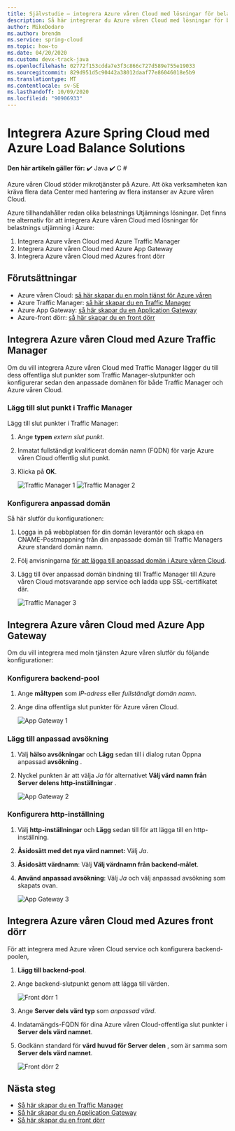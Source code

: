 ```yaml
---
title: Självstudie – integrera Azure våren Cloud med lösningar för belastnings utjämning i Azure
description: Så här integrerar du Azure våren Cloud med lösningar för belastnings utjämning i Azure
author: MikeDodaro
ms.author: brendm
ms.service: spring-cloud
ms.topic: how-to
ms.date: 04/20/2020
ms.custom: devx-track-java
ms.openlocfilehash: 02772f153cdda7e3f3c866c727d589e755e19033
ms.sourcegitcommit: 829d951d5c90442a38012daaf77e86046018e5b9
ms.translationtype: MT
ms.contentlocale: sv-SE
ms.lasthandoff: 10/09/2020
ms.locfileid: "90906933"
---
```

# <a name="integrate-azure-spring-cloud-with-azure-load-balance-solutions"></a>Integrera Azure Spring Cloud med Azure Load Balance Solutions

**Den här artikeln gäller för:** ✔️ Java ✔️ C #

Azure våren Cloud stöder mikrotjänster på Azure.  Att öka verksamheten kan kräva flera data Center med hantering av flera instanser av Azure våren Cloud.

Azure tillhandahåller redan olika belastnings Utjämnings lösningar. Det finns tre alternativ för att integrera Azure våren Cloud med lösningar för belastnings utjämning i Azure:

1.  Integrera Azure våren Cloud med Azure Traffic Manager
2.  Integrera Azure våren Cloud med Azure App Gateway
3.  Integrera Azure våren Cloud med Azures front dörr

## <a name="prerequisites"></a>Förutsättningar

* Azure våren Cloud: [så här skapar du en moln tjänst för Azure våren](https://docs.microsoft.com/azure/spring-cloud/spring-cloud-quickstart)
* Azure Traffic Manager: [så här skapar du en Traffic Manager](https://docs.microsoft.com/azure/traffic-manager/quickstart-create-traffic-manager-profile/)
* Azure App Gateway: [så här skapar du en Application Gateway](https://docs.microsoft.com/azure/application-gateway/quick-create-portal)
* Azure-front dörr: [så här skapar du en front dörr](https://docs.microsoft.com/azure/frontdoor/quickstart-create-front-door)

## <a name="integrate-azure-spring-cloud-with-azure-traffic-manager"></a>Integrera Azure våren Cloud med Azure Traffic Manager

Om du vill integrera Azure våren Cloud med Traffic Manager lägger du till dess offentliga slut punkter som Traffic Manager-slutpunkter och konfigurerar sedan den anpassade domänen för både Traffic Manager och Azure våren Cloud.

### <a name="add-endpoint-in-traffic-manager"></a>Lägg till slut punkt i Traffic Manager
Lägg till slut punkter i Traffic Manager:
1.  Ange **typen** *extern slut punkt*.
1.  Inmatat fullständigt kvalificerat domän namn (FQDN) för varje Azure våren Cloud offentlig slut punkt.
1. Klicka på **OK**.

    ![Traffic Manager 1 ](media/spring-cloud-load-balancers/traffic-manager-1.png) ![ Traffic Manager 2](media/spring-cloud-load-balancers/traffic-manager-2.png)

### <a name="configure-custom-domain"></a>Konfigurera anpassad domän
Så här slutför du konfigurationen:
1.  Logga in på webbplatsen för din domän leverantör och skapa en CNAME-Postmappning från din anpassade domän till Traffic Managers Azure standard domän namn.
1.  Följ anvisningarna [för att lägga till anpassad domän i Azure våren Cloud](spring-cloud-tutorial-custom-domain.md).
1. Lägg till över anpassad domän bindning till Traffic Manager till Azure våren Cloud motsvarande app service och ladda upp SSL-certifikatet där.

    ![Traffic Manager 3](media/spring-cloud-load-balancers/traffic-manager-3.png)

## <a name="integrate-azure-spring-cloud-with-azure-app-gateway"></a>Integrera Azure våren Cloud med Azure App Gateway

Om du vill integrera med moln tjänsten Azure våren slutför du följande konfigurationer:

### <a name="configure-backend-pool"></a>Konfigurera backend-pool
1. Ange **måltypen** som *IP-adress* eller *fullständigt domän namn*.
1. Ange dina offentliga slut punkter för Azure våren Cloud.

    ![App Gateway 1](media/spring-cloud-load-balancers/app-gateway-1.png)

### <a name="add-custom-probe"></a>Lägg till anpassad avsökning
1. Välj **hälso avsökningar** och **Lägg** sedan till i dialog rutan Öppna anpassad **avsökning** . 
1. Nyckel punkten är att välja *Ja* för alternativet **Välj värd namn från Server delens http-inställningar** .

    ![App Gateway 2](media/spring-cloud-load-balancers/app-gateway-2.png)

### <a name="configure-http-setting"></a>Konfigurera http-inställning
1.  Välj **http-inställningar** och **Lägg** sedan till för att lägga till en http-inställning.
1.  **Åsidosätt med det nya värd namnet:** Välj *Ja*.
1.  **Åsidosätt värdnamn**: Välj **Välj värdnamn från backend-målet**.
1.  **Använd anpassad avsökning**: Välj *Ja* och välj anpassad avsökning som skapats ovan.

    ![App Gateway 3](media/spring-cloud-load-balancers/app-gateway-3.png)

## <a name="integrate-azure-spring-cloud-with-azure-front-door"></a>Integrera Azure våren Cloud med Azures front dörr

För att integrera med Azure våren Cloud service och konfigurera backend-poolen, 
1. **Lägg till backend-pool**.
1. Ange backend-slutpunkt genom att lägga till värden.

    ![Front dörr 1](media/spring-cloud-load-balancers/front-door-1.png)

1.  Ange **Server dels värd typ** som *anpassad värd*.
1.  Indatamängds-FQDN för dina Azure våren Cloud-offentliga slut punkter i **Server dels värd namnet**.
1.  Godkänn standard för **värd huvud för Server delen** , som är samma som **Server dels värd namnet**.

    ![Front dörr 2](media/spring-cloud-load-balancers/front-door-2.png)

## <a name="next-steps"></a>Nästa steg
* [Så här skapar du en Traffic Manager](https://docs.microsoft.com/azure/traffic-manager/quickstart-create-traffic-manager-profile/)
* [Så här skapar du en Application Gateway](https://docs.microsoft.com/azure/application-gateway/quick-create-portal)
* [Så här skapar du en front dörr](https://docs.microsoft.com/azure/frontdoor/quickstart-create-front-door)
